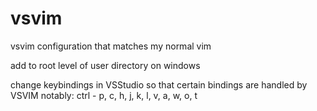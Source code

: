 # vsvim
vsvim configuration that matches my normal vim

add to root level of user directory on windows

change keybindings in VSStudio so that certain bindings are handled by VSVIM
notably:
ctrl - p, c, h, j, k, l, v, a, w, o, t

